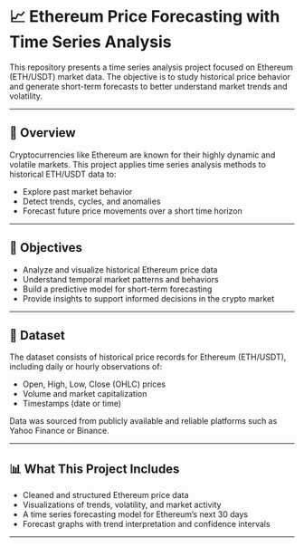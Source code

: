 # 📈 Ethereum Price Forecasting with Time Series Analysis

This repository presents a time series analysis project focused on Ethereum (ETH/USDT) market data. The objective is to study historical price behavior and generate short-term forecasts to better understand market trends and volatility.

---

## 📌 Overview

Cryptocurrencies like Ethereum are known for their highly dynamic and volatile markets. This project applies time series analysis methods to historical ETH/USDT data to:

- Explore past market behavior
- Detect trends, cycles, and anomalies
- Forecast future price movements over a short time horizon

---

## 🎯 Objectives

- Analyze and visualize historical Ethereum price data
- Understand temporal market patterns and behaviors
- Build a predictive model for short-term forecasting
- Provide insights to support informed decisions in the crypto market

---

## 🧾 Dataset

The dataset consists of historical price records for Ethereum (ETH/USDT), including daily or hourly observations of:

- Open, High, Low, Close (OHLC) prices
- Volume and market capitalization
- Timestamps (date or time)

Data was sourced from publicly available and reliable platforms such as Yahoo Finance or Binance.

---

## 📊 What This Project Includes

- Cleaned and structured Ethereum price data
- Visualizations of trends, volatility, and market activity
- A time series forecasting model for Ethereum’s next 30 days
- Forecast graphs with trend interpretation and confidence intervals

---


